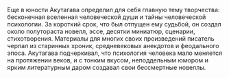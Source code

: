 <!--2017-01-02 07:44:20-->
Еще в юности Акутагава определил для себя главную тему творчества: бесконечная вселенная человеческой души и тайны человеческой психологии. За короткий срок, что был отпущен ему судьбой, он создал около полутораста новелл, эссе, десятки миниатюр, сценарии, стихотворения. Материалы для многих своих произведений писатель черпал из старинных хроник, средневековых анекдотов и феодального эпоса. Акутагава подчеркивал, что психология человека мало меняется на протяжении веков, и с тонким вкусом, неподдельным юмором и ярким литературным даром создавал свои бессмертные новеллы.